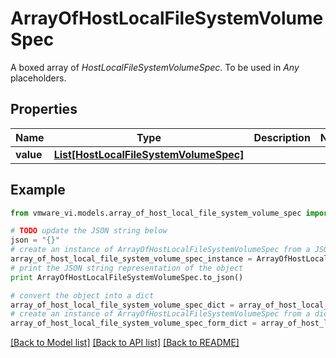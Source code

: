 # ArrayOfHostLocalFileSystemVolumeSpec

A boxed array of *HostLocalFileSystemVolumeSpec*. To be used in *Any* placeholders. 

## Properties
Name | Type | Description | Notes
------------ | ------------- | ------------- | -------------
**value** | [**List[HostLocalFileSystemVolumeSpec]**](HostLocalFileSystemVolumeSpec.md) |  | 

## Example

```python
from vmware_vi.models.array_of_host_local_file_system_volume_spec import ArrayOfHostLocalFileSystemVolumeSpec

# TODO update the JSON string below
json = "{}"
# create an instance of ArrayOfHostLocalFileSystemVolumeSpec from a JSON string
array_of_host_local_file_system_volume_spec_instance = ArrayOfHostLocalFileSystemVolumeSpec.from_json(json)
# print the JSON string representation of the object
print ArrayOfHostLocalFileSystemVolumeSpec.to_json()

# convert the object into a dict
array_of_host_local_file_system_volume_spec_dict = array_of_host_local_file_system_volume_spec_instance.to_dict()
# create an instance of ArrayOfHostLocalFileSystemVolumeSpec from a dict
array_of_host_local_file_system_volume_spec_form_dict = array_of_host_local_file_system_volume_spec.from_dict(array_of_host_local_file_system_volume_spec_dict)
```
[[Back to Model list]](../README.md#documentation-for-models) [[Back to API list]](../README.md#documentation-for-api-endpoints) [[Back to README]](../README.md)


